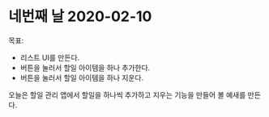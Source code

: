 # 네번째 날 2020-02-10

목표:
- 리스트 UI를 만든다.
- 버튼을 눌러서 할일 아이템을 하나 추가한다.
- 버튼을 눌러서 할일 아이템을 하나 지운다.

오늘은 할일 관리 앱에서 할일을 하나씩 추가하고 지우는 기능을 만들어 볼 예새를 만든다.

